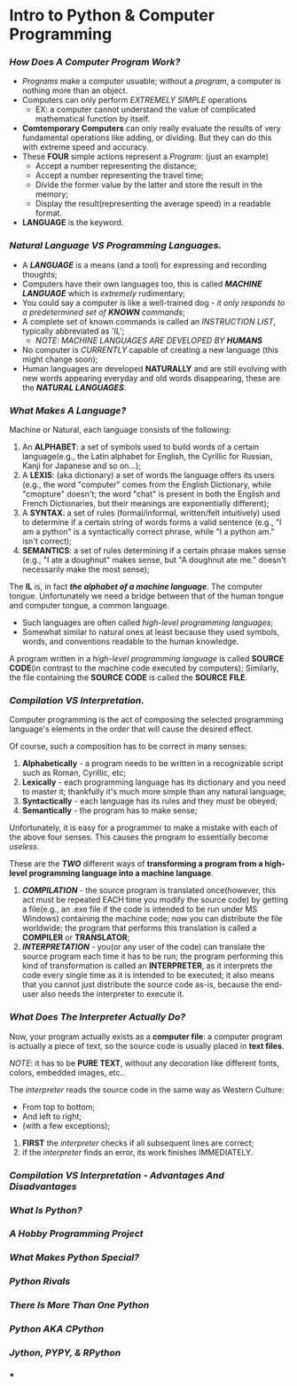 # Intro to Python & Computer Programming

### *How Does A Computer Program Work?*
- *Programs* make a computer usuable; without a *program*, a computer is nothing more than an object.
- Computers can only perform *EXTREMELY SIMPLE* operations
  - EX: a computer cannot understand the value of complicated mathematical function by itself.
- **Comtemporary Computers** can only really evaluate the results of very fundamental operations like adding, or dividing. But they can do this with extreme speed and accuracy.
- These **FOUR** simple actions represent a *Program*: (just an example)
  - Accept a number representing the distance;
  - Accept a number representing the travel time;
  - Divide the former value by the latter and store the result in the memory;
  - Display the result(representing the average speed) in a readable format.
- **LANGUAGE** is the keyword.

### *Natural Language VS Programming Languages.*
- A ***LANGUAGE*** is a means (and a tool) for expressing and recording thoughts;
- Computers have their own languages too, this is called ***MACHINE LANGUAGE*** which is *extremely* rudimentary;
- You could say a computer is like a well-trained dog - *it only responds to a predetermined set of **KNOWN** commands*;
- A complete set of known commands is called an *INSTRUCTION LIST*, typically abbreviated as *'IL'*;
  - *NOTE: MACHINE LANGUAGES ARE DEVELOPED BY **HUMANS***
- No computer is *CURRENTLY* capable of creating a new language (this might change soon);
- Human languages are developed **NATURALLY** and are still evolving with new words appearing everyday and old words disappearing, these are the ***NATURAL LANGUAGES***.

### *What Makes A Language?*
Machine or Natural, each language consists of the following:
1. An **ALPHABET**: a set of symbols used to build words of a certain language(e.g., the Latin alphabet for English, the Cyrillic for Russian, Kanji for Japanese and so on...);
2. A **LEXIS**: (aka dictionary) a set of words the language offers its users (e.g., the word "computer" comes from the English Dictionary, while "cmopture" doesn't; the word "chat" is present in both the English and French Dictionaries, but their meanings are exponentially different);
3. A **SYNTAX**: a set of rules (formal/informal, written/felt intuitively) used to determine if a certain string of words forms a valid sentence (e.g., "I am a python" is a syntactically correct phrase, while "I a python am." isn't correct);
4. **SEMANTICS**: a set of rules determining if a certain phrase  makes sense (e.g., "I ate a doughnut" makes sense, but "A doughnut ate me." doesn't necessarily make the most sense);

The **IL** is, in fact ***the alphabet of a machine language***. The computer tongue. Unfortunately we need a bridge between that of the human tongue and computer tongue, a common language.
  - Such languages are often called *high-level programming languages*;
  - Somewhat similar to natural ones at least because they used symbols, words, and conventions readable to the human knowledge.

A program written in a *high-level programming language* is called **SOURCE CODE**(in contrast to the machine code executed by computers); Similarly, the file containing the **SOURCE CODE** is called the **SOURCE FILE**.

### *Compilation VS Interpretation.*
Computer programming is the act of composing the selected programming language's elements in the order that will cause the desired effect.

Of course, such a composition has to be correct in many senses:
1. **Alphabetically** - a program needs to be written in a recognizable script such as Roman, Cyrillic, etc;
2. **Lexically** - each programming language has its dictionary and you need to master it; thankfully it's much more simple than any natural language;
3. **Syntactically** - each language has its rules and they *must* be obeyed;
4. **Semantically** - the program has to make sense;

Unfortunately, it is easy for a programmer to make a mistake with each of the above four senses. This causes the program to essentially become *useless*.

These are the ***TWO*** different ways of **transforming a program from a high-level programming language into a machine language**.
1. ***COMPILATION*** - the source program is translated once(however, this act must be repeated EACH time you modify the source code) by getting a file(e.g., an .exe file if the code is intended to be run under MS Windows) containing the machine code; now you can distribute the file worldwide; the program that performs this translation is called a **COMPILER** or **TRANSLATOR**;
2. ***INTERPRETATION*** - you(or any user of the code) can translate the source program each time it has to be run; the program performing this kind of transformation is called an **INTERPRETER**, as it interprets the code every single time as it is intended to be executed; it also means that you cannot just distribute the source code as-is, because the end-user also needs the interpreter to execute it.

### *What Does The Interpreter Actually Do?*
Now, your program actually exists as a **computer file**: a computer program is actually a piece of text, so the source code is usually placed in **text files**.

*NOTE*: it has to be **PURE TEXT**, without any decoration like different fonts, colors, embedded images, etc..

The *interpreter* reads the source code in the same way as Western Culture:
- From top to bottom;
- And left to right;
- (with a few exceptions);

1. **FIRST** the *interpreter* checks if all subsequent lines are correct;
  1. if the *interpreter* finds an error, its work finishes IMMEDIATELY.

### *Compilation VS Interpretation - Advantages And Disadvantages*

### *What Is Python?*

### *A Hobby Programming Project*

### *What Makes Python Special?*

### *Python Rivals*

### *There Is More Than One Python*

### *Python AKA CPython*

### *Jython, PYPY, & RPython*

### *
